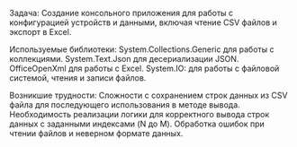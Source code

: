 Задача: Создание консольного приложения для работы с конфигурацией устройств и данными, включая чтение CSV файлов и экспорт в Excel.

Используемые библиотеки:
System.Collections.Generic для работы с коллекциями.
System.Text.Json для десериализации JSON.
OfficeOpenXml для работы с Excel.
System.IO: для работы с файловой системой, чтения и записи файлов.

Возникшие трудности:
Сложности с сохранением строк данных из CSV файла для последующего использования в методе вывода.
Необходимость реализации логики для корректного вывода строк данных с заданными индексами (N до M).
Обработка ошибок при чтении файлов и неверном формате данных.
